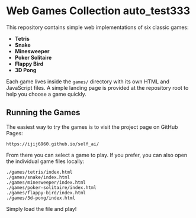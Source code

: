 
# Web Games Collection auto_test333

This repository contains simple web implementations of six classic games:

- **Tetris**
- **Snake**
- **Minesweeper**
- **Poker Solitaire**
- **Flappy Bird**
- **3D Pong**

Each game lives inside the `games/` directory with its own HTML and JavaScript files. A simple landing page is provided at the repository root to help you choose a game quickly.

## Running the Games

The easiest way to try the games is to visit the project page on GitHub Pages:

```
https://ijij6960.github.io/self_ai/
```

From there you can select a game to play. If you prefer, you can also open the individual game files locally:

```
./games/tetris/index.html
./games/snake/index.html
./games/minesweeper/index.html
./games/poker-solitaire/index.html
./games/flappy-bird/index.html
./games/3d-pong/index.html
```

Simply load the file and play!

